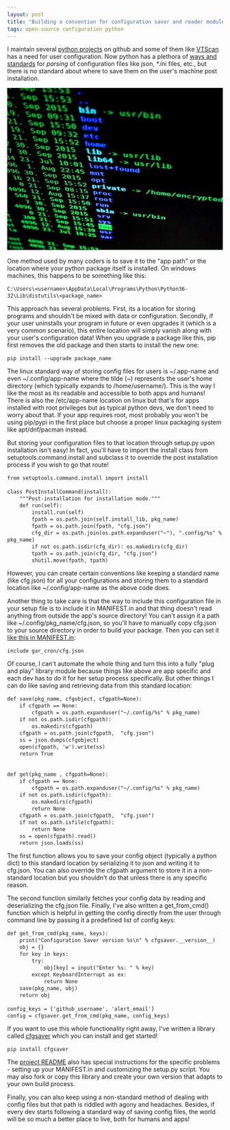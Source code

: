 ```yaml
---
layout: post
title: "Building a convention for configuration saver and reader module in Python"
tags: open-source configuration python
---
```



I maintain several [python projects](https://github.com/prahladyeri) on github and some of them like [VTScan](https://github.com/prahladyeri/vtscan) has a need for user configuration. Now python has a plethora of [ways and standards](https://martin-thoma.com/configuration-files-in-python/) for *parsing* of configuration files like json, *.ini files, etc., but there is no standard about where to save them on the user's machine post installation.

![code-unix](/uploads/code-unix.jpeg)

One method used by many coders is to save it to the "app path" or the location where your python package itself is installed. On windows machines, this happens to be something like this:

	C:\Users\<username>\AppData\Local\Programs\Python\Python36-32\Lib\distutils\<package_name>
	
This approach has several problems. First, its a location for storing programs and shouldn't be mixed with data or configuration. Secondly, if your user uninstalls your program in future or even upgrades it (which is a very common scenario), this entire location will simply vanish along with your user's configuration data! When you upgrade a package like this, pip first removes the old package and then starts to install the new one:

	pip install --upgrade package_name
	
The linux standard way of storing config files for users is ~/.app-name and even ~/.config/app-name where the tilde (~) represents the user's home directory (which typically expands to /home/username/). This is the way I like the most as its readable and accessible to both apps and humans! There is also the /etc/app-name location on linux but that's for apps installed with root privileges but as typical python devs, we don't need to worry about that. If your app requires root, most probably you won't be using pip/pypi in the first place but choose a proper linux packaging system like apt/dnf/pacman instead.

But storing your configuration files to that location through setup.py upon installation isn't easy! In fact, you'll have to import the install class from setuptools.command.install and subclass it to override the post installation process if you wish to go that route!

	from setuptools.command.install import install

	class PostInstallCommand(install):
		"""Post-installation for installation mode."""
		def run(self):
			install.run(self)
			fpath = os.path.join(self.install_lib, pkg_name)
			fpath = os.path.join(fpath, "cfg.json")
			cfg_dir = os.path.join(os.path.expanduser("~"), ".config/%s" % pkg_name)
			if not os.path.isdir(cfg_dir): os.makedirs(cfg_dir)
			tpath = os.path.join(cfg_dir, "cfg.json")
			shutil.move(fpath, tpath)

However, you can create certain conventions like keeping a standard name (like cfg.json) for all your configurations and storing them to a standard location like ~/.config/app-name as the above code does.

Another thing to take care is that the way to include this configuration file in your setup file is to include it in MANIFEST.in and that thing doesn't read anything from outside the app's source directory! You can't assign it a path like ~/.config/pkg_name/cfg.json, so you'll have to manually copy cfg.json to your source directory in order to build your package. Then you can set it [like this in MANIFEST.in](https://github.com/prahladyeri/gar-cron/blob/master/MANIFEST.in):

	include gar_cron/cfg.json

Of course, I can't automate the whole thing and turn this into a fully "plug and play" library module because things like above are app specific and each dev has to do it for her setup process specifically. But other things I can do like saving and retrieving data from this standard location:

	def save(pkg_name, cfgobject, cfgpath=None):
		if cfgpath == None:
			cfgpath = os.path.expanduser("~/.config/%s" % pkg_name)
		if not os.path.isdir(cfgpath):
			os.makedirs(cfgpath)
		cfgpath = os.path.join(cfgpath,  "cfg.json")
		ss = json.dumps(cfgobject)
		open(cfgpath, 'w').write(ss)
		return True


	def get(pkg_name , cfgpath=None):
		if cfgpath == None:
			cfgpath = os.path.expanduser("~/.config/%s" % pkg_name)
		if not os.path.isdir(cfgpath):
			os.makedirs(cfgpath)
			return None
		cfgpath = os.path.join(cfgpath,  "cfg.json")
		if not os.path.isfile(cfgpath):
			return None
		ss = open(cfgpath).read()
		return json.loads(ss)

The first function allows you to save your config object (typically a python dict) to this standard location by serializing it to json and writing it to cfg.json. You can also override the cfgpath argument to store it in a non-standard location but you shouldn't do that unless there is any specific reason.

The second function similarly fetches your config data by reading and deserializing the cfg.json file. Finally, I've also written a get_from_cmd() function which is helpful in getting the config directly from the user through command line by passing it a predefined list of config keys:

	def get_from_cmd(pkg_name, keys):
		print("Configuration Saver version %s\n" % cfgsaver.__version__)
		obj = {}
		for key in keys:
			try: 
				obj[key] = input("Enter %s: " % key)
			except KeyboardInterrupt as ex:
				return None
		save(pkg_name, obj)
		return obj
		
	config_keys = ['github_username', 'alert_email']
	config = cfgsaver.get_from_cmd(pkg_name, config_keys)

	
If you want to use this whole functionality right away, I've written a library called [cfgsaver](https://github.com/prahladyeri/cfgsaver) which you can install and get started!

	pip install cfgsaver
	
The [project README](https://github.com/prahladyeri/cfgsaver) also has special instructions for the specific problems - setting up your MANIFEST.in and customizing the setup.py script. You may also fork or copy this library and create your own version that adapts to your own build process.

Finally, you can also keep using a non-standard method of dealing with config files but that path is riddled with agony and headaches. Besides, if every dev starts following a standard way of saving config files, the world will be so much a better place to live, both for humans and apps!